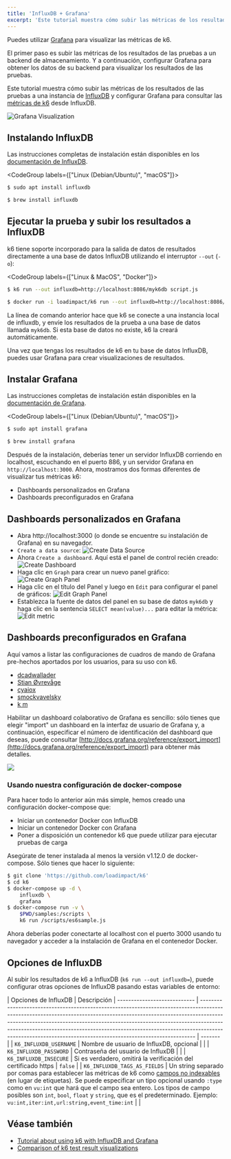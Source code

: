 ```yaml
---
title: 'InfluxDB + Grafana'
excerpt: 'Este tutorial muestra cómo subir las métricas de los resultados de las pruebas a una instancia de InfluxDB y configurar Grafana para consultar las métricas de k6.'
---
```


Puedes utilizar [Grafana](https://grafana.com/grafana/) para visualizar las métricas de k6.

El primer paso es subir las métricas de los resultados de las pruebas a un backend de almacenamiento. Y a continuación, configurar Grafana para obtener los datos de su backend para visualizar los resultados de las pruebas.

Este tutorial muestra cómo subir las métricas de los resultados de las pruebas a una instancia de [InfluxDB](https://github.com/influxdata/influxdb) y configurar Grafana para consultar las [métricas de k6](/es/usando-k6/metricas/) desde InfluxDB.

![Grafana Visualization](./images/InfluxDB-Grafana/grafana-visualization.png)

## Instalando InfluxDB

Las instrucciones completas de instalación están disponibles en los [documentación de InfluxDB](https://docs.influxdata.com/influxdb/v1.2/introduction/installation/).

<CodeGroup labels={["Linux (Debian/Ubuntu)", "macOS"]}>

```bash
$ sudo apt install influxdb
```

```bash
$ brew install influxdb
```

</CodeGroup>

## Ejecutar la prueba y subir los resultados a InfluxDB

k6 tiene soporte incorporado para la salida de datos de resultados directamente a una base de datos InfluxDB utilizando el interruptor `--out` (`-o`):

<CodeGroup labels={["Linux & MacOS", "Docker"]}>

```bash
$ k6 run --out influxdb=http://localhost:8086/myk6db script.js
```

```bash
$ docker run -i loadimpact/k6 run --out influxdb=http://localhost:8086/myk6db - <script.js
```

</CodeGroup>

La línea de comando anterior hace que k6 se conecte a una instancia local de influxdb, y envíe los resultados de la prueba a una base de datos llamada `myk6db`. Si esta base de datos no existe, k6 la creará automáticamente.

Una vez que tengas los resultados de k6 en tu base de datos InfluxDB, puedes usar Grafana para crear visualizaciones de resultados.

## Instalar Grafana


Las instrucciones completas de instalación están disponibles en la [documentación de Grafana](http://docs.grafana.org/installation/).

<CodeGroup labels={["Linux (Debian/Ubuntu)", "macOS"]}>

```bash
$ sudo apt install grafana
```

```bash
$ brew install grafana
```

</CodeGroup>

Después de la instalación, deberías tener un servidor InfluxDB corriendo en localhost, escuchando en el puerto 886, y un servidor Grafana en `http://localhost:3000`. Ahora, mostramos dos formas diferentes de visualizar tus métricas k6:

- Dashboards personalizados en Grafana
- Dashboards preconfigurados en Grafana

## Dashboards personalizados en Grafana

- Abra http://localhost:3000 (o donde se encuentre su instalación de Grafana) en su navegador.
- `Create a data source`:
  ![Create Data Source](./images/InfluxDB-Grafana/grafana-create-data-source.png)
- Ahora `Create a dashboard`. Aquí está el panel de control recién creado:
  ![Create Dashboard](./images/InfluxDB-Grafana/grafana-new-dashboard.png)
- Haga clic en `Graph` para crear un nuevo panel gráfico:
  ![Create Graph Panel](./images/InfluxDB-Grafana/grafana-new-graph-panel.png)
- Haga clic en el título del Panel y luego en `Edit` para configurar el panel de gráficos:
  ![Edit Graph Panel](./images/InfluxDB-Grafana/grafana-configure-graph-panel.png)
- Establezca la fuente de datos del panel en su base de datos `myk6db` y haga clic en la sentencia `SELECT mean(value)...` para editar la métrica:
  ![Edit metric](./images/InfluxDB-Grafana/grafana-edit-metric.png)

## Dashboards preconfigurados en Grafana

Aquí vamos a listar las configuraciones de cuadros de mando de Grafana pre-hechos aportados por los usuarios, para su uso con k6.

- [dcadwallader](https://grafana.com/grafana/dashboards/2587)
- [Stian Øvrevåge](https://grafana.com/grafana/dashboards/4411)
- [cyaiox](https://grafana.com/grafana/dashboards/8156)
- [smockvavelsky](https://grafana.com/grafana/dashboards/10553)
- [k m](https://grafana.com/grafana/dashboards/10660)


Habilitar un dashboard colaborativo de Grafana es sencillo: sólo tienes que elegir "import" un dashboard en la interfaz de usuario de Grafana y, a continuación, especificar el número de identificación del dashboard que deseas, puede consultar [http://docs.grafana.org/reference/export_import](http://docs.grafana.org/reference/export_import) para obtener más detalles.


![](./images/InfluxDB-Grafana/grafana-dave.png)

### Usando nuestra configuración de docker-compose

Para hacer todo lo anterior aún más simple, hemos creado una configuración docker-compose que:

- Iniciar un contenedor Docker con InfluxDB
- Iniciar un contenedor Docker con Grafana
- Poner a disposición un contenedor k6 que puede utilizar para ejecutar pruebas de carga

Asegúrate de tener instalada al menos la versión v1.12.0 de docker-compose. Sólo tienes que hacer lo siguiente:


```bash
$ git clone 'https://github.com/loadimpact/k6'
$ cd k6
$ docker-compose up -d \
    influxdb \
    grafana
$ docker-compose run -v \
    $PWD/samples:/scripts \
    k6 run /scripts/es6sample.js
```

Ahora deberías poder conectarte al localhost con el puerto 3000 usando tu navegador y acceder a la instalación de Grafana en el contenedor Docker.

## Opciones de InfluxDB

Al subir los resultados de k6 a InfluxDB (`k6 run --out influxdb=`), puede configurar otras opciones de InfluxDB pasando estas variables de entorno:

| Opciones de InfluxDB             | Descripción
| ---------------------------- | ---------------------------------------------------------------------------------------------------------------------------------------------------------------------------------------------------------------------------------------------------------------------------------------------------------------------------------------------------------------------------------------------------- | ------- |
| `K6_INFLUXDB_USERNAME`       | Nombre de usuario de InfluxDB, opcional
                                                                                                                                                                                                                                                                                                                                                                          |         |
| `K6_INFLUXDB_PASSWORD`       | Contraseña del usuario de InfluxDB                                                                                                                                                                                                                                                                                                                                                                               |         |
| `K6_INFLUXDB_INSECURE`       | Si es verdadero, omitirá la verificación del certificado https                                                                                                                                                                                                                                                                                                                                               | `false` |
| `K6_INFLUXDB_TAGS_AS_FIELDS` |  Un string separado por comas para establecer las métricas de k6 como [campos no indexables](https://docs.influxdata.com/influxdb/v1.8/concepts/glossary/#field) (en lugar de etiquetas). Se puede especificar un tipo opcional usando `:type` como en `vu:int` que hará que el campo sea entero. Los tipos de campo posibles son `int`, `bool`, `float` y `string`, que es el predeterminado. Ejemplo: `vu:int,iter:int,url:string,event_time:int` |         |

## Véase también

- [Tutorial about using k6 with InfluxDB and Grafana](https://k6.io/blog/k6-loves-grafana/)
- [Comparison of k6 test result visualizations](https://k6.io/blog/comparison-of-k6-test-result-visualizations)
